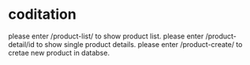 # coditation
please enter /product-list/  to show product list. 
please enter /product-detail/id  to show single product details.
please enter  /product-create/  to cretae new product in databse. 
